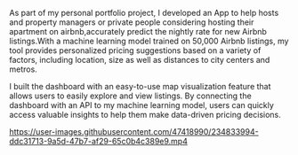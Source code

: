 As part of my personal portfolio project, I developed an App to help hosts and property managers or private people considering hosting their
apartment on airbnb,accurately predict the nightly rate for new Airbnb listings.With a machine learning model trained on 50,000 Airbnb listings,
my tool provides personalized pricing suggestions based on a variety of factors, including location, size as well as distances to city centers and metros.

I built the dashboard with an easy-to-use map visualization feature that allows users to easily explore and view listings.
By connecting the dashboard with an API to my machine learning model, users can quickly access valuable insights to help them make data-driven pricing decisions.


https://user-images.githubusercontent.com/47418990/234833994-ddc31713-9a5d-47b7-af29-65c0b4c389e9.mp4


